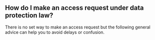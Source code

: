 ##  How do I make an access request under data protection law?

There is no set way to make an access request but the following general advice
can help you to avoid delays or confusion.
